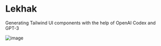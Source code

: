 # Lekhak
Generating Tailwind UI components with the help of OpenAI Codex and GPT-3


![image](https://user-images.githubusercontent.com/73497800/208942178-2449cc14-b7b4-4f83-94fe-59e0eddbf4b3.png)

